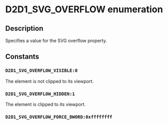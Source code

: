 # D2D1_SVG_OVERFLOW enumeration

## Description

Specifies a value for the SVG overflow property.

## Constants

### `D2D1_SVG_OVERFLOW_VISIBLE:0`

The element is not clipped to its viewport.

### `D2D1_SVG_OVERFLOW_HIDDEN:1`

The element is clipped to its viewport.

### `D2D1_SVG_OVERFLOW_FORCE_DWORD:0xffffffff`